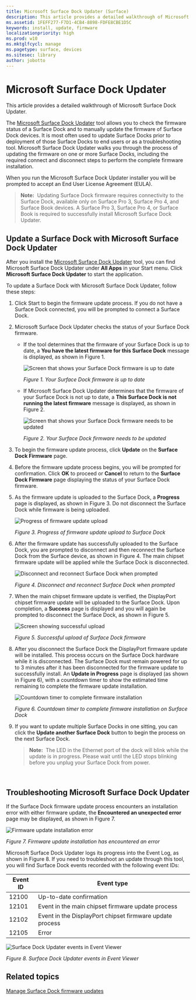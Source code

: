 ```yaml
---
title: Microsoft Surface Dock Updater (Surface)
description: This article provides a detailed walkthrough of Microsoft Surface Dock Updater.
ms.assetid: 1FEFF277-F7D1-4CB4-8898-FDFE8CBE1D5C
keywords: install, update, firmware
localizationpriority: high
ms.prod: w10
ms.mktglfcycl: manage
ms.pagetype: surface, devices
ms.sitesec: library
author: jobotto
---
```


# Microsoft Surface Dock Updater


This article provides a detailed walkthrough of Microsoft Surface Dock Updater.

The [Microsoft Surface Dock Updater](https://www.microsoft.com/download/details.aspx?id=46703) tool allows you to check the firmware status of a Surface Dock and to manually update the firmware of Surface Dock devices. It is most often used to update Surface Docks prior to deployment of those Surface Docks to end users or as a troubleshooting tool. Microsoft Surface Dock Updater walks you through the process of updating the firmware on one or more Surface Docks, including the required connect and disconnect steps to perform the complete firmware installation.

When you run the Microsoft Surface Dock Updater installer you will be prompted to accept an End User License Agreement (EULA).

>**Note:**&nbsp;&nbsp;Updating Surface Dock firmware requires connectivity to the Surface Dock, available only on Surface Pro 3, Surface Pro 4, and Surface Book devices. A Surface Pro 3, Surface Pro 4, or Surface Book is required to successfully install Microsoft Surface Dock Updater.

## Update a Surface Dock with Microsoft Surface Dock Updater


After you install the [Microsoft Surface Dock Updater](https://www.microsoft.com/download/details.aspx?id=46703) tool, you can find Microsoft Surface Dock Updater under **All Apps** in your Start menu. Click **Microsoft Surface Dock Updater** to start the application.

To update a Surface Dock with Microsoft Surface Dock Updater, follow these steps:

1.  Click Start to begin the firmware update process. If you do not have a Surface Dock connected, you will be prompted to connect a Surface Dock.

2.  Microsoft Surface Dock Updater checks the status of your Surface Dock firmware.

    -   If the tool determines that the firmware of your Surface Dock is up to date, a **You have the latest firmware for this Surface Dock** message is displayed, as shown in Figure 1.

        ![Screen that shows your Surface Dock firmware is up to date](images/surfacedockupdater-fig1-uptodate-568pix.png "Screen that shows your Surface Dock firmware is up to date")

        *Figure 1. Your Surface Dock firmware is up to date*

    -   If Microsoft Surface Dock Updater determines that the firmware of your Surface Dock is not up to date, a **This Surface Dock is not running the latest firmware** message is displayed, as shown in Figure 2.

        ![Screen that shows your Surface Dock firmware needs to be updated](images/surfacedockupdater-fig2a-needsupdating.png "Screen that shows your Surface Dock firmware needs to be updated")

        *Figure 2. Your Surface Dock firmware needs to be updated*

3.  To begin the firmware update process, click **Update** on the **Surface Dock Firmware** page.

4.  Before the firmware update process begins, you will be prompted for confirmation. Click **OK** to proceed or **Cancel** to return to the **Surface Dock Firmware** page displaying the status of your Surface Dock firmware.

5.  As the firmware update is uploaded to the Surface Dock, a **Progress** page is displayed, as shown in Figure 3. Do not disconnect the Surface Dock while firmware is being uploaded.

    ![Progress of firmware update upload](images/surfacedockupdater-fig3-progress.png "Progress of firmware update upload")

    *Figure 3. Progress of firmware update upload to Surface Dock*

6.  After the firmware update has successfully uploaded to the Surface Dock, you are prompted to disconnect and then reconnect the Surface Dock from the Surface device, as shown in Figure 4. The main chipset firmware update will be applied while the Surface Dock is disconnected.

    ![Disconnect and reconnect Surface Dock when prompted](images/surfacedockupdater-fig4-disconnect.png "Disconnect and reconnect Surface Dock when prompted")

    *Figure 4. Disconnect and reconnect Surface Dock when prompted*

7.  When the main chipset firmware update is verified, the DisplayPort chipset firmware update will be uploaded to the Surface Dock. Upon completion, a **Success** page is displayed and you will again be prompted to disconnect the Surface Dock, as shown in Figure 5.

    ![Screen showing successful upload](images/surfacedockupdater-fig5-success.png "Screen showing successful upload")

    *Figure 5. Successful upload of Surface Dock firmware*

8.  After you disconnect the Surface Dock the DisplayPort firmware update will be installed. This process occurs on the Surface Dock hardware while it is disconnected. The Surface Dock must remain powered for up to 3 minutes after it has been disconnected for the firmware update to successfully install. An **Update in Progress** page is displayed (as shown in Figure 6), with a countdown timer to show the estimated time remaining to complete the firmware update installation.

    ![Countdown timer to complete firmware installation](images/surfacedockupdater-fig6-countdown.png "Countdown timer to complete firmware installation")

    *Figure 6. Countdown timer to complete firmware installation on Surface Dock*

9.  If you want to update multiple Surface Docks in one sitting, you can click the **Update another Surface Dock** button to begin the process on the next Surface Dock.

    >**Note:**&nbsp;&nbsp;The LED in the Ethernet port of the dock will blink while the update is in progress. Please wait until the LED stops blinking before you unplug your Surface Dock from power.

     

## Troubleshooting Microsoft Surface Dock Updater


If the Surface Dock firmware update process encounters an installation error with either firmware update, the **Encountered an unexpected error** page may be displayed, as shown in Figure 7.

![Firmware update installation error](images/surfacedockupdater-fig7-error.png "Firmware update installation error")

*Figure 7. Firmware update installation has encountered an error*

Microsoft Surface Dock Updater logs its progress into the Event Log, as shown in Figure 8. If you need to troubleshoot an update through this tool, you will find Surface Dock events recorded with the following event IDs:

| Event ID | Event type                                               |
|----------|----------------------------------------------------------|
| 12100    | Up-to-date confirmation                                  |
| 12101    | Event in the main chipset firmware update process        |
| 12102    | Event in the DisplayPort chipset firmware update process |
| 12105    | Error                                                    |


![Surface Dock Updater events in Event Viewer](images/surfacedockupdater-fig8-737test.png "Surface Dock Updater events in Event Viewer")

*Figure 8. Surface Dock Updater events in Event Viewer*


## Related topics


[Manage Surface Dock firmware updates](manage-surface-dock-firmware-updates.md)
